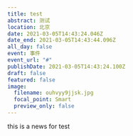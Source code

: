 ```yaml
---
title: test
abstract: 测试
location: 北京
date: 2021-03-05T14:43:24.046Z
date_end: 2021-03-05T14:43:44.096Z
all_day: false
event: 事件
event_url: "#"
publishDate: 2021-03-05T14:43:24.100Z
draft: false
featured: false
image:
  filename: ouhvyy9jjsk.jpg
  focal_point: Smart
  preview_only: false
---
```

this is a news for test